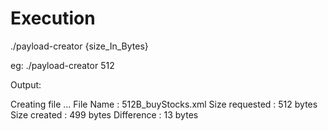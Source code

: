 # Execution

./payload-creator {size_In_Bytes}

eg: ./payload-creator 512

Output:

Creating file ...
File Name          : 512B_buyStocks.xml
Size requested     : 512 bytes
Size created       : 499 bytes
Difference         : 13 bytes
